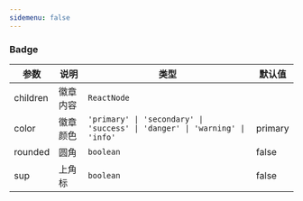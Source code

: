 ```yaml
---
sidemenu: false
---
```


### Badge

| 参数	|说明	|类型	|默认值
| --- | --- | --- | ---
| children | 徽章内容 | `ReactNode` |
| color | 徽章颜色 | `'primary' \| 'secondary' \| 'success' \| 'danger' \| 'warning' \| 'info'` | primary
| rounded | 圆角 | `boolean` | false
| sup | 上角标 | `boolean` | false

